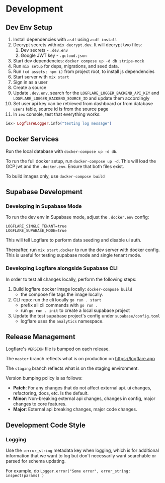 # Development

## Dev Env Setup

1. Install dependencies with `asdf` using `asdf install`
2. Decrypt secrets with `mix decrypt.dev`. It will decrypt two files:
   1. Dev secrets - `.dev.env`
   2. Google JWT key - `.gcloud.json`
3. Start dev dependencies: `docker compose up -d db stripe-mock`
4. Run `mix setup` for deps, migrations, and seed data.
5. Run `(cd assets; npm i)` from project root, to install js dependencies
6. Start server with `mix start`
7. Sign in as a user
8. Create a source
9. Update `.dev.env`, search for the `LOGFLARE_LOGGER_BACKEND_API_KEY` and `LOGFLARE_LOGGER_BACKEND_SOURCE_ID` and update them accordingly
10. Set user api key can be retrieved from dashboard or from database `users` table, source id is from the source page
11. In `iex` console, test that everything works:

```elixir
iex> LogflareLogger.info("testing log message")
```

## Docker Services

Run the local database with `docker-compose up -d db`.

To run the full docker setup, run `docker-compose up -d`. This will load the GCP jwt and the `.docker.env`. Ensure that both files exist.

To build images only, use `docker-compose build`

## Supabase Development

### Developing in Supabase Mode

To run the dev env in Supabase mode, adjust the `.docker.env` config:

```
LOGFLARE_SINGLE_TENANT=true
LOGFLARE_SUPABASE_MODE=true
```

This will tell Logflare to perform data seeding and disable ui auth.

Thereafter, run `mix start.docker` to run the dev server with docker config. This is useful for testing supabase mode and single tenant mode.

### Developing Logflare alongside Supabase CLI

In order to test all changes locally, perform the following steps:

1. Build logflare docker image locally: `docker-compose build`
   - the compose file tags the image locally.
2. CLI repo: run the cli locally `go run . start`
   - prefix all cli commands with `go run .`
   - run `go run . init` to create a local supabase project
3. Update the test supabase project's config under `supabase/config.toml`
   - logflare uses the `analytics` namespace.

## Release Management

Logflare's `VERSION` file is bumped on each release.

The `master` branch reflects what is on production on https://logflare.app

The `staging` branch reflects what is on the staging environment.

Version bumping policy is as follows:

- **Patch**: For any changes that do not affect external api. ui changes, refactoring, docs, etc. Is the default.
- **Minor**: Non-breaking external api changes, changes in config, major changes to core features.
- **Major**: External api breaking changes, major code changes.

## Development Code Style

### Logging

Use the `:error_string` metadata key when logging, which is for additional information that we want to log but don't necessarily want searchable or parsed for schema updating.

For example, do `Logger.error("Some error", error_string: inspect(params) )`
